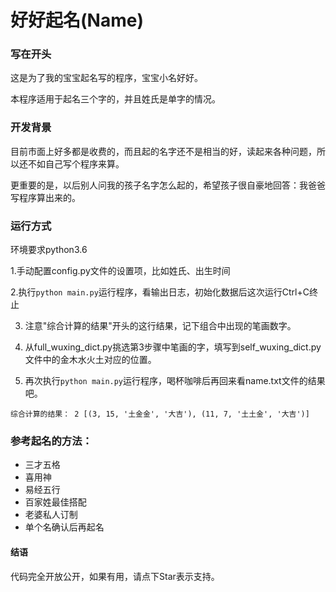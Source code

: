 好好起名(Name)
========

### 写在开头

这是为了我的宝宝起名写的程序，宝宝小名好好。

本程序适用于起名三个字的，并且姓氏是单字的情况。

### 开发背景

目前市面上好多都是收费的，而且起的名字还不是相当的好，读起来各种问题，所以还不如自己写个程序来算。

更重要的是，以后别人问我的孩子名字怎么起的，希望孩子很自豪地回答：我爸爸写程序算出来的。

### 运行方式
环境要求python3.6

1.手动配置config.py文件的设置项，比如姓氏、出生时间

2.执行`python main.py`运行程序，看输出日志，初始化数据后这次运行Ctrl+C终止

3. 注意"综合计算的结果"开头的这行结果，记下组合中出现的笔画数字。

4. 从full_wuxing_dict.py挑选第3步骤中笔画的字，填写到self_wuxing_dict.py文件中的金木水火土对应的位置。

5. 再次执行`python main.py`运行程序，喝杯咖啡后再回来看name.txt文件的结果吧。

```
综合计算的结果： 2 [(3, 15, '土金金', '大吉'), (11, 7, '土土金', '大吉')]
```

### 参考起名的方法：

* 三才五格
* 喜用神
* 易经五行
* 百家姓最佳搭配
* 老婆私人订制
* 单个名确认后再起名

#### 结语
代码完全开放公开，如果有用，请点下Star表示支持。